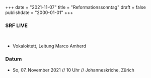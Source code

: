 ﻿
﻿+++
date = "2021-11-07"
title = "Reformationssonntag"
draft = false
publishdate = "2000-01-01"
+++

### SRF LIVE

<br>

* Vokaloktett, Leitung Marco Amherd


### Datum

* So, 07. November 2021  // 10 Uhr // Johanneskriche, Zürich 